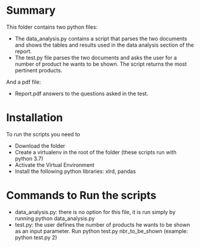 # Summary

This folder contains two python files:  
  - The data_analysis.py contains a script that parses the two documents and shows the tables and results used 
in the data analysis section of the report.   
  - The test.py file parses the two documents and asks the user for a number of product he wants to be shown.
The script returns the most pertinent products.  

And a pdf file:
  - Report.pdf answers to the questions asked in the test.

# Installation
To run the scripts you need to
- Download the folder  
- Create a virtualenv in the root of the folder (these scripts run with python 3.7) 
- Activate the Virtual Environment
- Install the following python libraries: xlrd, pandas


# Commands to Run the scripts

- data_analysis.py: there is no option for this file, it is run simply by running python data_analysis.py
- test.py: the user defines the number of products he wants to be shown as an input parameter. Run python test.py nbr_to_be_shown (example: python test.py 2) 
